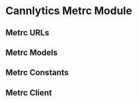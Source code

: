 # Cannlytics Metrc Module

<!-- TODO: Documentation -->


## Metrc URLs

<!-- TODO: Documentation -->


## Metrc Models

<!-- TODO: Documentation -->


<!-- TODO: Examples -->


## Metrc Constants

<!-- TODO: Documentation -->


## Metrc Client

<!-- TODO: Documentation -->


<!-- TODO: Examples -->
